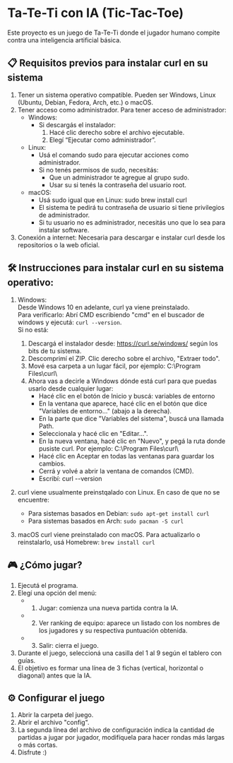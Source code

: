 # Ta-Te-Ti con IA (Tic-Tac-Toe)

Este proyecto es un juego de Ta-Te-Ti donde el jugador humano compite contra una inteligencia artificial básica.

## 📋 Requisitos previos para instalar curl en su sistema
   
1. Tener un sistema operativo compatible. Pueden ser Windows, Linux (Ubuntu, Debian, Fedora, Arch, etc.) o macOS.
2. Tener acceso como administrador. Para tener acceso de administrador:
   - Windows:
      - Si descargás el instalador:
         1. Hacé clic derecho sobre el archivo ejecutable.
         2. Elegí “Ejecutar como administrador”.
   - Linux:
      - Usá el comando sudo para ejecutar acciones como administrador.  
      - Si no tenés permisos de sudo, necesitás:  
         - Que un administrador te agregue al grupo sudo.  
         - Usar su si tenés la contraseña del usuario root.  
   - macOS:
      - Usá sudo igual que en Linux: sudo brew install curl
      - El sistema te pedirá tu contraseña de usuario si tiene privilegios de administrador.
      - Si tu usuario no es administrador, necesitás uno que lo sea para instalar software.
3. Conexión a internet: Necesaria para descargar e instalar curl desde los repositorios o la web oficial.

## 🛠 Instrucciones para instalar curl en su sistema operativo:
   
1. Windows:  
  Desde Windows 10 en adelante, curl ya viene preinstalado.  
   Para verificarlo: Abrí CMD escribiendo "cmd" en el buscador de windows y ejecutá: `curl --version`.  
   Si no está:  
      1) Descargá el instalador desde: https://curl.se/windows/ según los bits de tu sistema.  
      2) Descomprimí el ZIP. Clic derecho sobre el archivo, "Extraer todo".  
      3) Mové esa carpeta a un lugar fácil, por ejemplo: C:\Program Files\curl\  
      4) Ahora vas a decirle a Windows dónde está curl para que puedas usarlo desde cualquier lugar:  
         - Hacé clic en el botón de Inicio y buscá: variables de entorno  
         - En la ventana que aparece, hacé clic en el botón que dice "Variables de entorno..." (abajo a la derecha).  
         - En la parte que dice "Variables del sistema", buscá una llamada Path.  
         - Seleccionala y hacé clic en "Editar...".  
         - En la nueva ventana, hacé clic en "Nuevo", y pegá la ruta donde pusiste curl. Por ejemplo: C:\Program Files\curl\
         - Hacé clic en Aceptar en todas las ventanas para guardar los cambios.  
         - Cerrá y volvé a abrir la ventana de comandos (CMD).  
         - Escribí: curl --version  
         
2. curl viene usualmente preinstqalado con Linux. En caso de que no se encuentre:
   - Para sistemas basados en Debian: `sudo apt-get install curl`
   - Para sistemas basados en Arch: `sudo pacman -S curl`

3. macOS
   curl viene preinstalado con macOS.
   Para actualizarlo o reinstalarlo, usá Homebrew: `brew install curl`

## 🎮 ¿Cómo jugar?

1. Ejecutá el programa.
2. Elegí una opción del menú:
   - 1) Jugar: comienza una nueva partida contra la IA.
   - 2) Ver ranking de equipo: aparece un listado con los nombres de los jugadores y su respectiva puntuación obtenida.
   - 3) Salir: cierra el juego.
3. Durante el juego, seleccioná una casilla del 1 al 9 según el tablero con guías.
4. El objetivo es formar una línea de 3 fichas (vertical, horizontal o diagonal) antes que la IA.

## ⚙ Configurar el juego

1. Abrir la carpeta del juego.
2. Abrir el archivo "config".
3. La segunda línea del archivo de configuración indica la cantidad de partidas a jugar por jugador, modifíquela para hacer rondas más largas o más cortas.
4. Disfrute :)
